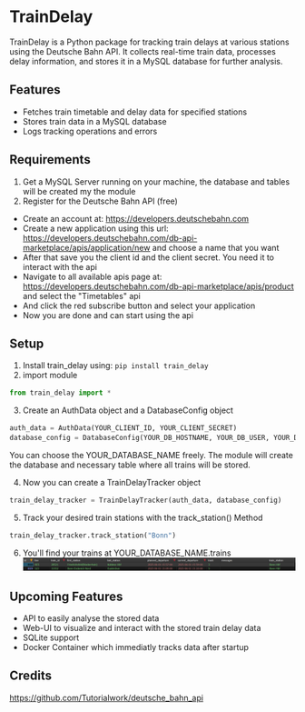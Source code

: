 # TrainDelay 

TrainDelay is a Python package for tracking train delays at various stations using the Deutsche Bahn API. It collects real-time train data, processes delay information, and stores it in a MySQL database for further analysis.

## Features

- Fetches train timetable and delay data for specified stations
- Stores train data in a MySQL database
- Logs tracking operations and errors

## Requirements
1. Get a MySQL Server running on your machine, the database and tables will be created my the module
2. Register for the Deutsche Bahn API (free)
- Create an account at: https://developers.deutschebahn.com
- Create a new application using this url: https://developers.deutschebahn.com/db-api-marketplace/apis/application/new and choose a name that you want
- After that save you the client id and the client secret. You need it to interact with the api
- Navigate to all available apis page at: https://developers.deutschebahn.com/db-api-marketplace/apis/product and select the "Timetables" api
- And click the red subscribe button and select your application
- Now you are done and can start using the api

## Setup
1. Install train_delay using: `pip install train_delay`
2. import module 
```python
from train_delay import *
```
3. Create an AuthData object and a DatabaseConfig object
```python
auth_data = AuthData(YOUR_CLIENT_ID, YOUR_CLIENT_SECRET)  
database_config = DatabaseConfig(YOUR_DB_HOSTNAME, YOUR_DB_USER, YOUR_DB_PASSWORD, YOUR_DATABASE_NAME)
```
You can choose the YOUR_DATABASE_NAME freely. The module will create the database and necessary table where all trains will be stored.

4. Now you can create a TrainDelayTracker object
```python
train_delay_tracker = TrainDelayTracker(auth_data, database_config)
```

5. Track your desired train stations with the track_station() Method
```python
train_delay_tracker.track_station("Bonn")
```
6. You'll find your trains at YOUR_DATABASE_NAME.trains
![alt text](docs/db.png)

## Upcoming Features
- API to easily analyse the stored data
- Web-UI to visualize and interact with the stored train delay data
- SQLite support
- Docker Container which immediatly tracks data after startup

## Credits  
https://github.com/Tutorialwork/deutsche_bahn_api
